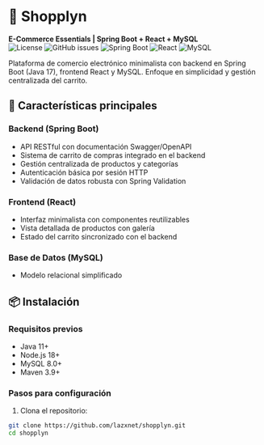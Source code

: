 # 🛒 Shopplyn  
**E-Commerce Essentials | Spring Boot + React + MySQL**  
![License](https://img.shields.io/badge/License-MIT-blue) 
![GitHub issues](https://img.shields.io/github/issues/tu-usuario/shopplyn) 
![Spring Boot](https://img.shields.io/badge/Spring_Boot-3.2-green)
![React](https://img.shields.io/badge/React-18-blue)
![MySQL](https://img.shields.io/badge/MySQL-8.0-orange)

Plataforma de comercio electrónico minimalista con backend en Spring Boot (Java 17), frontend React y MySQL. Enfoque en simplicidad y gestión centralizada del carrito.

## 🚀 Características principales  

### **Backend (Spring Boot)**  
- API RESTful con documentación Swagger/OpenAPI  
- Sistema de carrito de compras integrado en el backend  
- Gestión centralizada de productos y categorías  
- Autenticación básica por sesión HTTP  
- Validación de datos robusta con Spring Validation 

### **Frontend (React)**  
- Interfaz minimalista con componentes reutilizables 
- Vista detallada de productos con galería  
- Estado del carrito sincronizado con el backend  

### **Base de Datos (MySQL)**  
- Modelo relacional simplificado

## 📦 Instalación  

### Requisitos previos  
- Java 11+ 
- Node.js 18+  
- MySQL 8.0+  
- Maven 3.9+  

### Pasos para configuración  
1. Clona el repositorio:  
```bash 
git clone https://github.com/lazxnet/shopplyn.git 
cd shopplyn 

